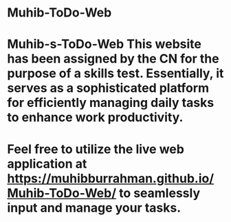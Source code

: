 # Muhib-ToDo-Web
# Muhib-s-ToDo-Web This website has been assigned by the CN for the purpose of a skills test. Essentially, it serves as a sophisticated platform for efficiently managing daily tasks to enhance work productivity. 
# Feel free to utilize the live web application at https://muhibburrahman.github.io/Muhib-ToDo-Web/ to seamlessly input and manage your tasks.

